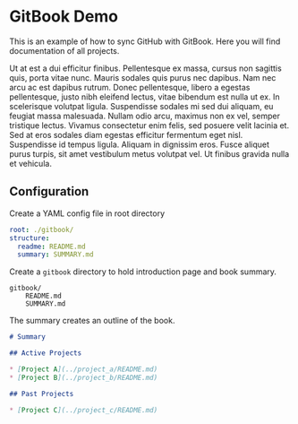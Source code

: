 # GitBook Demo

This is an example of how to sync GitHub with GitBook. Here you will find documentation of all
projects.

Ut at est a dui efficitur finibus. Pellentesque ex massa, cursus non sagittis quis, porta vitae nunc.
Mauris sodales quis purus nec dapibus. Nam nec arcu ac est dapibus rutrum. Donec pellentesque, libero
a egestas pellentesque, justo nibh eleifend lectus, vitae bibendum est nulla ut ex. In scelerisque
volutpat ligula. Suspendisse sodales mi sed dui aliquam, eu feugiat massa malesuada. Nullam odio arcu,
maximus non ex vel, semper tristique lectus. Vivamus consectetur enim felis, sed posuere velit lacinia
et. Sed at eros sodales diam egestas efficitur fermentum eget nisl. Suspendisse id tempus ligula.
Aliquam in dignissim eros. Fusce aliquet purus turpis, sit amet vestibulum metus volutpat vel. Ut
finibus gravida nulla et vehicula.

## Configuration

Create a YAML config file in root directory

```yaml
root: ./gitbook/
structure:
  readme: README.md
  summary: SUMMARY.md
```

Create a `gitbook` directory to hold introduction page and book summary.

```text
gitbook/
    README.md
    SUMMARY.md
```

The summary creates an outline of the book.

```markdown
# Summary

## Active Projects

* [Project A](../project_a/README.md)
* [Project B](../project_b/README.md)

## Past Projects

* [Project C](../project_c/README.md)
```
